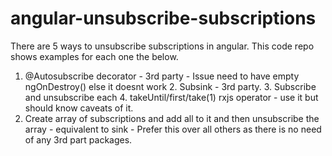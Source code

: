 # angular-unsubscribe-subscriptions
There are 5 ways to unsubscribe subscriptions in angular. This code repo shows examples for each one the below.

  1. @Autosubscribe decorator - 3rd party - Issue need to have empty ngOnDestroy() else it doesnt work
	2. Subsink - 3rd party.
	3. Subscribe and unsubscribe each
	4. takeUntil/first/take(1) rxjs operator - use it but should know caveats of it.
  5. Create array of subscriptions and add all to it and then unsubscribe the array - equivalent to sink - Prefer this over all others as there is no need of any 3rd part packages.
